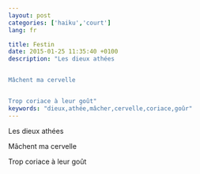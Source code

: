```yaml
---
layout: post
categories: ['haiku','court']
lang: fr

title: Festin
date: 2015-01-25 11:35:40 +0100
description: "Les dieux athées


Mâchent ma cervelle


Trop coriace à leur goût"
keywords: "dieux,athée,mâcher,cervelle,coriace,goûr"
---
```

Les dieux athées

Mâchent ma cervelle

Trop coriace à leur goût
